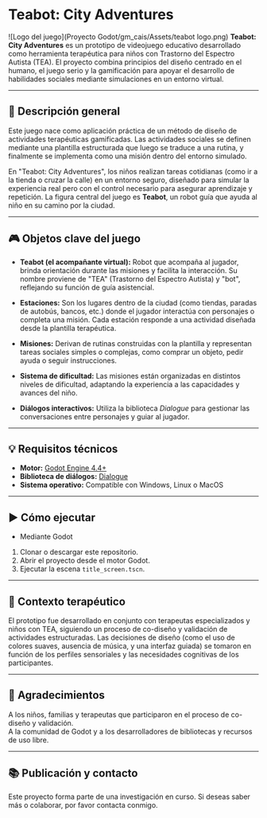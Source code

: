 # Teabot: City Adventures
![Logo del juego](Proyecto Godot/gm_cais/Assets/teabot logo.png)
**Teabot: City Adventures** es un prototipo de videojuego educativo desarrollado como herramienta terapéutica para niños con Trastorno del Espectro Autista (TEA). El proyecto combina principios del diseño centrado en el humano, el juego serio y la gamificación para apoyar el desarrollo de habilidades sociales mediante simulaciones en un entorno virtual.

---

## 🧠 Descripción general

Este juego nace como aplicación práctica de un método de diseño de actividades terapéuticas gamificadas. Las actividades sociales se definen mediante una plantilla estructurada que luego se traduce a una rutina, y finalmente se implementa como una misión dentro del entorno simulado.

En "Teabot: City Adventures", los niños realizan tareas cotidianas (como ir a la tienda o cruzar la calle) en un entorno seguro, diseñado para simular la experiencia real pero con el control necesario para asegurar aprendizaje y repetición. La figura central del juego es **Teabot**, un robot guía que ayuda al niño en su camino por la ciudad.

---

## 🎮 Objetos clave del juego

- **Teabot (el acompañante virtual):** Robot que acompaña al jugador, brinda orientación durante las misiones y facilita la interacción. Su nombre proviene de "TEA" (Trastorno del Espectro Autista) y "bot", reflejando su función de guía asistencial.

- **Estaciones:** Son los lugares dentro de la ciudad (como tiendas, paradas de autobús, bancos, etc.) donde el jugador interactúa con personajes o completa una misión. Cada estación responde a una actividad diseñada desde la plantilla terapéutica.

- **Misiones:** Derivan de rutinas construidas con la plantilla y representan tareas sociales simples o complejas, como comprar un objeto, pedir ayuda o seguir instrucciones.

- **Sistema de dificultad:** Las misiones están organizadas en distintos niveles de dificultad, adaptando la experiencia a las capacidades y avances del niño.

- **Diálogos interactivos:** Utiliza la biblioteca *Dialogue* para gestionar las conversaciones entre personajes y guiar al jugador.

---


## 💡 Requisitos técnicos

- **Motor:** [Godot Engine 4.4+](https://godotengine.org)
- **Biblioteca de diálogos:** [Dialogue](https://github.com/nathanhoad/godot_dialogue_manager)
- **Sistema operativo:** Compatible con Windows, Linux o MacOS

---

## ▶️ Cómo ejecutar
- Mediante Godot
1. Clonar o descargar este repositorio.
2. Abrir el proyecto desde el motor Godot.
3. Ejecutar la escena `title_screen.tscn`.

---

## 🧪 Contexto terapéutico

El prototipo fue desarrollado en conjunto con terapeutas especializados y niños con TEA, siguiendo un proceso de co-diseño y validación de actividades estructuradas. Las decisiones de diseño (como el uso de colores suaves, ausencia de música, y una interfaz guiada) se tomaron en función de los perfiles sensoriales y las necesidades cognitivas de los participantes.

---


## 🤝 Agradecimientos

A los niños, familias y terapeutas que participaron en el proceso de co-diseño y validación.  
A la comunidad de Godot y a los desarrolladores de bibliotecas y recursos de uso libre.

---

## 📚 Publicación y contacto

Este proyecto forma parte de una investigación en curso. Si deseas saber más o colaborar, por favor contacta conmigo.



